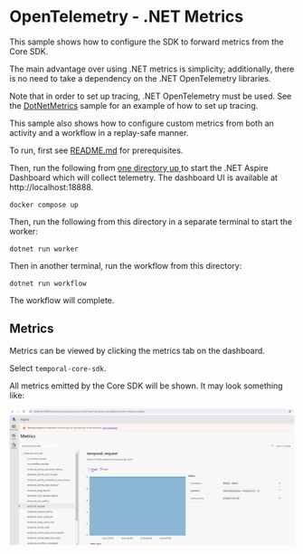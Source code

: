 # OpenTelemetry - .NET Metrics

This sample shows how to configure the SDK to forward metrics from the Core SDK.

The main advantage over using .NET metrics is simplicity; additionally, there is no need to take a dependency on the .NET OpenTelemetry libraries.

Note that in order to set up tracing, .NET OpenTelemetry must be used. See the [DotNetMetrics](../DotNetMetrics) sample for an example of how to set up tracing.

This sample also shows how to configure custom metrics from both an activity and a workflow in a replay-safe manner.

To run, first see [README.md](../../../README.md) for prerequisites.

Then, run the following from [one directory up ](../docker-compose.yaml) to start the .NET Aspire Dashboard which will collect telemetry. The dashboard UI is available at http://localhost:18888.

    docker compose up

Then, run the following from this directory in a separate terminal to start the worker:

    dotnet run worker

Then in another terminal, run the workflow from this directory:

    dotnet run workflow

The workflow will complete.

## Metrics

Metrics can be viewed by clicking the metrics tab on the dashboard.

Select `temporal-core-sdk`.

All metrics emitted by the Core SDK will be shown. It may look something like:

![Metrics Screenshot](metrics-screenshot.png)
